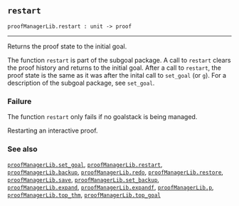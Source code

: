 ## `restart`

``` hol4
proofManagerLib.restart : unit -> proof
```

------------------------------------------------------------------------

Returns the proof state to the initial goal.

The function `restart` is part of the subgoal package. A call to
`restart` clears the proof history and returns to the initial goal.
After a call to `restart`, the proof state is the same as it was after
the inital call to `set_goal` (or `g`). For a description of the subgoal
package, see `set_goal`.

### Failure

The function `restart` only fails if no goalstack is being managed.

Restarting an interactive proof.

### See also

[`proofManagerLib.set_goal`](#proofManagerLib.set_goal),
[`proofManagerLib.restart`](#proofManagerLib.restart),
[`proofManagerLib.backup`](#proofManagerLib.backup),
[`proofManagerLib.redo`](#proofManagerLib.redo),
[`proofManagerLib.restore`](#proofManagerLib.restore),
[`proofManagerLib.save`](#proofManagerLib.save),
[`proofManagerLib.set_backup`](#proofManagerLib.set_backup),
[`proofManagerLib.expand`](#proofManagerLib.expand),
[`proofManagerLib.expandf`](#proofManagerLib.expandf),
[`proofManagerLib.p`](#proofManagerLib.p),
[`proofManagerLib.top_thm`](#proofManagerLib.top_thm),
[`proofManagerLib.top_goal`](#proofManagerLib.top_goal)
